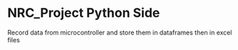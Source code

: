 # NRC_Project Python Side

Record data from microcontroller and store them in dataframes then in excel files